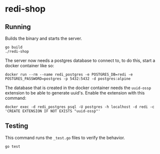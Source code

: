 # redi-shop

## Running
Builds the binary and starts the server.
```
go build
./redi-shop
```

The server now needs a postgres database to connect to, to do this, start a docker container like so:
```
docker run --rm --name redi_postgres -e POSTGRES_DB=redi -e POSTGRES_PASSWORD=postgres -p 5432:5432 -d postgres:alpine
```
The database that is created in the docker container needs the `uuid-ossp` extension to be able to generate uuid's. Enable the extension with this command:
```
docker exec -d redi_postgres psql -U postgres -h localhost -d redi -c 'CREATE EXTENSION IF NOT EXISTS "uuid-ossp"'
```

## Testing

This command runs the `_test.go` files to verify the behavior.
```
go test
```
